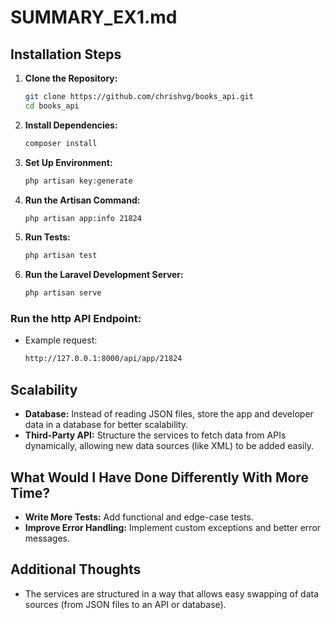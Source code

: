 # SUMMARY_EX1.md

## Installation Steps

1. **Clone the Repository:**  
   ```sh
   git clone https://github.com/chrishvg/books_api.git
   cd books_api
   ```

2. **Install Dependencies:**  
   ```sh
   composer install
   ```

3. **Set Up Environment:**  
   ```sh
   php artisan key:generate
   ```

4. **Run the Artisan Command:**  
   ```sh
   php artisan app:info 21824
   ```

5. **Run Tests:**  
   ```sh
   php artisan test
   ```

6. **Run the Laravel Development Server:**  
   ```sh
   php artisan serve
   ```

### Run the http API Endpoint:
- Example request:
  ```sh
  http://127.0.0.1:8000/api/app/21824
  ```

## Scalability
- **Database:** Instead of reading JSON files, store the app and developer data in a database for better scalability.
- **Third-Party API:** Structure the services to fetch data from APIs dynamically, allowing new data sources (like XML) to be added easily.

## What Would I Have Done Differently With More Time?
- **Write More Tests:** Add functional and edge-case tests.
- **Improve Error Handling:** Implement custom exceptions and better error messages.

## Additional Thoughts
- The services are structured in a way that allows easy swapping of data sources (from JSON files to an API or database).